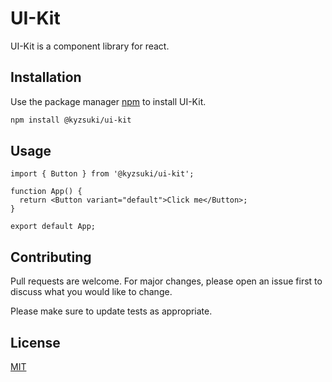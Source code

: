 # UI-Kit

UI-Kit is a component library for react.

## Installation

Use the package manager [npm](https://docs.npmjs.com/) to install UI-Kit.

```bash
npm install @kyzsuki/ui-kit
```

## Usage

```typescript-react
import { Button } from '@kyzsuki/ui-kit';

function App() {
  return <Button variant="default">Click me</Button>;
}

export default App;
```

## Contributing

Pull requests are welcome. For major changes, please open an issue first
to discuss what you would like to change.

Please make sure to update tests as appropriate.

## License

[MIT](https://choosealicense.com/licenses/mit/)